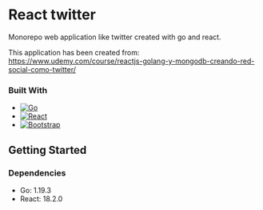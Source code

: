 # React twitter

Monorepo web application like twitter created with go and react.

This application has been created from: 
https://www.udemy.com/course/reactjs-golang-y-mongodb-creando-red-social-como-twitter/

### Built With

* [![Go][Golang]][Go-url]
* [![React][React.js]][React-url]
* [![Bootstrap][Bootstrap]][Bootstrap-url]

## Getting Started

### Dependencies
* Go: 1.19.3
* React: 18.2.0


<!-- MARKDOWN LINKS & IMAGES -->
[Golang]: https://img.shields.io/static/v1?style=for-the-badge&message=Go&color=00ADD8&logo=Go&logoColor=FFFFFF&label=
[Go-url]: https://go.dev/
[React.js]: https://img.shields.io/badge/React-20232A?style=for-the-badge&logo=react&logoColor=61DAFB
[React-url]: https://reactjs.org/
[Bootstrap]: https://img.shields.io/badge/Bootstrap-563D7C?style=for-the-badge&logo=bootstrap&logoColor=white
[Bootstrap-url]: https://getbootstrap.com
